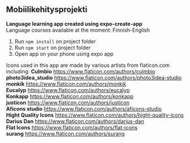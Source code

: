 ## Mobiilikehitysprojekti

**Language learning app created using expo-create-app**  
Language courses available at the moment: Finnish-English

1. Run `npm install` on project folder
2. Run `npm start` on project folder
3. Open app on your phone using expo app

Icons used in this app are made by various artists from flaticon.com including:
**Culmbio** https://www.flaticon.com/authors/culmbio  
**photo3idea_studio** https://www.flaticon.com/authors/photo3idea-studio  
**monkik** https://www.flaticon.com/authors/monkik  
**Eucalyp** https://www.flaticon.com/authors/eucalyp  
**Konkapp** https://www.flaticon.com/authors/konkapp  
**justicon** https://www.flaticon.com/authors/justicon  
**Aficons studio** https://www.flaticon.com/authors/aficons-studio  
**Hight Quality Icons** https://www.flaticon.com/authors/hight-quality-icons  
**Darius Dan** https://www.flaticon.com/authors/darius-dan  
**Flat Icons** https://www.flaticon.com/authors/flat-icons  
**surang** https://www.flaticon.com/authors/surang  


